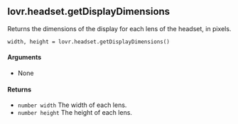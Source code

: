 <!--
category: reference
-->

lovr.headset.getDisplayDimensions
---

Returns the dimensions of the display for each lens of the headset, in pixels.

    width, height = lovr.headset.getDisplayDimensions()

#### Arguments

- None

#### Returns

- `number width` The width of each lens.
- `number height` The height of each lens.
